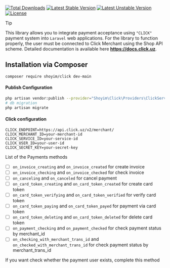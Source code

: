 [![Total Downloads](https://poser.pugx.org/shoyim/click/d/total.svg)](https://packagist.org/packages/shoyim/click)
[![Latest Stable Version](https://poser.pugx.org/shoyim/click/v/stable.svg)](https://packagist.org/packages/shoyim/click)
[![Latest Unstable Version](https://poser.pugx.org/shoyim/click/v/unstable.svg)](https://packagist.org/packages/shoyim/click)
[![License](https://poser.pugx.org/shoyim/click/license.svg)](https://packagist.org/packages/shoyim/click)

> [!TIP]
> This library allows you to integrate payment acceptance using `"CLICK"` payment system into `Laravel` web applications.
> For the library to function properly, the user must be connected to Click Merchant using the Shop API scheme.
> Detailed documentation is available here __https://docs.click.uz__.

## Installation via Composer
```
composer require shoyim/click dev-main
```

#### Publish Configuration
```bash
php artisan vendor:publish --provider="Shoyim\Click\Providers\ClickServiceProvider" --tag="config"
# db migration
php artisan migrate
```


#### Click configuration
```dotenv
CLICK_ENDPOINT=https://api.click.uz/v2/merchant/
CLICK_MERCHANT_ID=your-merchant-id
CLICK_SERVICE_ID=your-service-id
CLICK_USER_ID=your-user-id
CLICK_SECRET_KEY=your-secret-key
```


List of the Payments methods
- [ ] `on_invoice_creating` and `on_invoice_created` for create invoice
- [ ] `on_invoice_checking` and `on_invoice_checked` for check invoice
- [ ] `on_canceling` and `on_canceled` for cancel payment
- [ ] `on_card_token_creating` and `on_card_token_created` for create card token
- [ ] `on_card_token_verifying` and `on_card_token_verified` for verify card token
- [ ] `on_card_token_paying` and `on_card_token_payed` for payment via card token
- [ ] `on_card_token_deleting` and `on_card_token_deleted` for delete card token
- [ ] `on_payment_checking` and `on_payment_checked` for check payment status by merchant_id
- [ ] `on_checking_with_merchant_trans_id` and `on_checked_with_merchant_trans_id` for check payment status by merchant_trans_id

If you want check whether the payment user exists, complete this method

